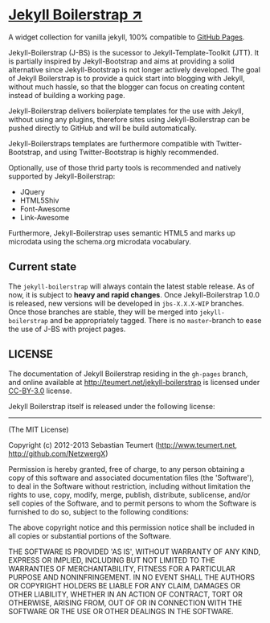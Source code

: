 [Jekyll Boilerstrap ↗](http://teumert.net/jekyll-template-toolkit/)
====================================================================

A widget collection for vanilla jekyll, 100% compatible to 
[GitHub Pages](https://pages.github.com).

Jekyll-Boilerstrap (J-BS) is the sucessor to Jekyll-Template-Toolkit (JTT). It is
partially inspired by Jekyll-Bootstrap and aims at providing a solid alternative
since Jekyll-Bootstrap is not longer actively developed. The goal of Jekyll
Boilerstrap is to provide a quick start into blogging with Jekyll, without
much hassle, so that the blogger can focus on creating content instead of
building a working page.

Jekyll-Boilerstrap delivers boilerplate templates for the use with Jekyll,
without using any plugins, therefore sites using Jekyll-Boilerstrap can be
pushed directly to GitHub and will be build automatically.

Jekyll-Boilerstraps templates are furthermore compatible with Twitter-Bootstrap,
and using Twitter-Bootstrap is highly recommended.

Optionally, use of those thrid party tools is recommended and natively
supported by Jekyll-Boilerstrap:

* JQuery
* HTML5Shiv
* Font-Awesome
* Link-Awesome

Furthermore, Jekyll-Boilerstrap uses semantic HTML5 and marks up microdata
using the schema.org microdata vocabulary.


Current state
-------------

The `jekyll-boilerstrap` will always contain the latest stable release.
As of now, it is subject to **heavy and rapid changes**. Once Jekyll-Boilerstrap
1.0.0 is released, new versions will be developed in `jbs-X.X.X-WIP` branches.
Once those branches are stable, they will be merged into `jekyll-boilerstrap`
and be appropriately tagged. There is no `master`-branch to ease the use of J-BS
with project pages.



LICENSE
-------
The documentation of Jekyll Boilerstrap residing in the `gh-pages` branch,
and online available at <http://teumert.net/jekyll-boilerstrap> is licensed 
under [CC-BY-3.0](http://creativecommons.org/licenses/by/3.0/) license.

Jekyll Boilerstrap itself is released under the following license:

---

(The MIT License)

Copyright (c) 2012-2013 Sebastian Teumert 
	(<http://www.teumert.net>, <http://github.com/NetzwergX>)

Permission is hereby granted, free of charge, to any person obtaining a copy
of this software and associated documentation files (the 'Software'), to deal
in the Software without restriction, including without limitation the rights
to use, copy, modify, merge, publish, distribute, sublicense, and/or sell
copies of the Software, and to permit persons to whom the Software is
furnished to do so, subject to the following conditions:

The above copyright notice and this permission notice shall be included in all
copies or substantial portions of the Software.

THE SOFTWARE IS PROVIDED 'AS IS', WITHOUT WARRANTY OF ANY KIND, EXPRESS OR
IMPLIED, INCLUDING BUT NOT LIMITED TO THE WARRANTIES OF MERCHANTABILITY,
FITNESS FOR A PARTICULAR PURPOSE AND NONINFRINGEMENT. IN NO EVENT SHALL THE
AUTHORS OR COPYRIGHT HOLDERS BE LIABLE FOR ANY CLAIM, DAMAGES OR OTHER
LIABILITY, WHETHER IN AN ACTION OF CONTRACT, TORT OR OTHERWISE, ARISING FROM,
OUT OF OR IN CONNECTION WITH THE SOFTWARE OR THE USE OR OTHER DEALINGS IN THE
SOFTWARE.

